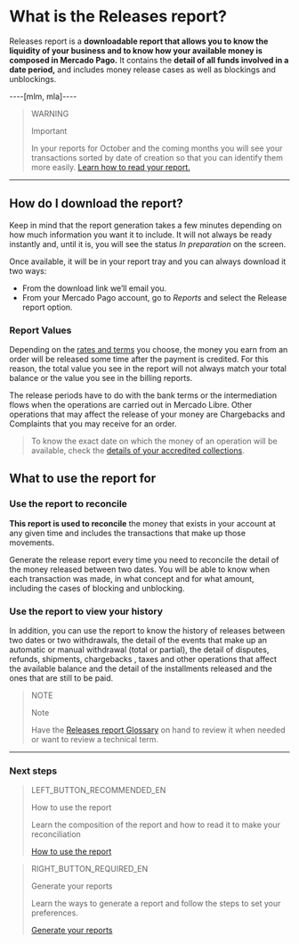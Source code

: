 # What is the Releases report?


Releases report is a **downloadable report that allows you to know the liquidity of your business and to know how your available money is composed in Mercado Pago.** It contains the **detail of all funds involved in a date period,** and includes money release cases as well as blockings and unblockings.

----[mlm, mla]----
> WARNING
>
> Important
>
> In your reports for October and the coming months you will see your transactions sorted by date of creation so that you can identify them more easily. [Learn how to read your report.](https://bit.ly/3zCb1ye)
------------

## How do I download the report?

Keep in mind that the report generation takes a few minutes depending on how much information you want it to include. It will not always be ready instantly and, until it is, you will see the status *In preparation* on the screen.

Once available, it will be in your report tray and you can always download it two ways:

* From the download link we’ll email you.
* From your Mercado Pago account, go to *Reports* and select the Release report option. 

### Report Values

Depending on the [rates and terms](https://www.mercadopago[FAKER][URL][DOMAIN]/settings/release-options) you choose, the money you earn from an order will be released some time after the payment is credited. For this reason, the total value you see in the report will not always match your total balance or the value you see in the billing reports.

The release periods have to do with the bank terms or the intermediation flows when the operations are carried out in Mercado Libre. Other operations that may affect the release of your money are Chargebacks and Complaints that you may receive for an order.


> To know the exact date on which the money of an operation will be available, check the [details of your accredited collections](https://www.mercadopago[FAKER][URL][DOMAIN]/activities/balance).


## What to use the report for

### Use the report to reconcile

**This report is used to reconcile** the money that exists in your account at any given time and includes the transactions that make up those movements. 

Generate the release report every time you need to reconcile the detail of the money released between two dates. You will be able to know when each transaction was made, in what concept and for what amount, including the cases of blocking and unblocking. 


### Use the report to view your history

In addition, you can use the report to know the history of releases between two dates or two withdrawals, the detail of the events that make up an automatic or manual withdrawal (total or partial), the detail of disputes, refunds, shipments, chargebacks , taxes and other operations that affect the available balance and the detail of the installments released and the ones that are still to be paid.

> NOTE
>
> Note
>
> Have the [Releases report Glossary](https://www.mercadopago[FAKER][URL][DOMAIN]/developers/en/guides/additional-content/reports/released-money/glossary) on hand to review it when needed or want to review a technical term.

<hr/>

### Next steps

> LEFT_BUTTON_RECOMMENDED_EN
>
> How to use the report
>
> Learn the composition of the report and how to read it to make your reconciliation
>
> [How to use the report](https://www.mercadopago[FAKER][URL][DOMAIN]/developers/en/guides/additional-content/reports/released-money/how-to-use)

> RIGHT_BUTTON_REQUIRED_EN
>
> Generate your reports
>
> Learn the ways to generate a report and follow the steps to set your preferences.
>
> [Generate your reports](https://www.mercadopago[FAKER][URL][DOMAIN]/developers/en/guides/additional-content/reports/released-money/generate)
